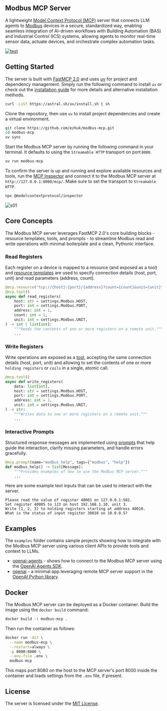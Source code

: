 ## Modbus MCP Server

A lightweight [Model Context Protocol (MCP)](https://modelcontextprotocol.io) server that connects LLM agents to [Modbus](https://en.wikipedia.org/wiki/Modbus) devices in a secure, standardized way, enabling seamless integration of AI-driven workflows with Building Automation (BAS) and Industrial Control (ICS) systems, allowing agents to monitor real-time sensor data, actuate devices, and orchestrate complex automation tasks.

[![test](https://github.com/ezhuk/modbus-mcp/actions/workflows/test.yml/badge.svg)](https://github.com/ezhuk/modbus-mcp/actions/workflows/test.yml)

## Getting Started

The server is built with [FastMCP 2.0](https://gofastmcp.com/getting-started/welcome) and uses [uv](https://github.com/astral-sh/uv) for project and dependency management. Simply run the following command to install `uv` or check out the [installation guide](https://docs.astral.sh/uv/getting-started/installation/) for more details and alternative installation methods.

```bash
curl -LsSf https://astral.sh/uv/install.sh | sh
```

Clone the repository, then use `uv` to install project dependencies and create a virtual environment.

```bash
git clone https://github.com/ezhuk/modbus-mcp.git
cd modbus-mcp
uv sync
```

Start the Modbus MCP server by running the following command in your terminal. It defaults to using the `Streamable HTTP` transport on port `8000`.

```bash
uv run modbus-mcp
```

To confirm the server is up and running and explore available resources and tools, run the [MCP Inspector](https://modelcontextprotocol.io/docs/tools/inspector) and connect it to the Modbus MCP server at `http://127.0.0.1:8000/mcp/`. Make sure to set the transport to `Streamable HTTP`.

```bash
npx @modelcontextprotocol/inspector
```

![s01](https://github.com/user-attachments/assets/e3673921-0396-4561-8640-884e9cef609a)


## Core Concepts

The Modbus MCP server leverages FastMCP 2.0's core building blocks - resource templates, tools, and prompts - to streamline Modbus read and write operations with minimal boilerplate and a clean, Pythonic interface.

### Read Registers

Each register on a device is mapped to a resource (and exposed as a tool) and [resource templates](https://gofastmcp.com/servers/resources#resource-templates) are used to specify connection details (host, port, unit) and read parameters (address, count).

```python
@mcp.resource("tcp://{host}:{port}/{address}?count={count}&unit={unit}")
@mcp.tool()
async def read_registers(
    host: str = settings.Modbus.HOST,
    port: int = settings.Modbus.PORT,
    address: int = 1,
    count: int = 1,
    unit: int = settings.Modbus.UNIT,
) -> int | list[int]:
    """Reads the contents of one or more registers on a remote unit."""
    ...
```

### Write Registers

Write operations are exposed as a [tool](https://gofastmcp.com/servers/tools), accepting the same connection details (host, port, unit) and allowing to set the contents of one or more `holding registers` or `coils` in a single, atomic call.

```python
@mcp.tool()
async def write_registers(
    data: list[int],
    host: str = settings.Modbus.HOST,
    port: int = settings.Modbus.PORT,
    address: int = 1,
    unit: int = settings.Modbus.UNIT,
) -> str:
    """Writes data to one or more registers on a remote unit."""
    ...
```

### Interactive Prompts

Structured response messages are implemented using [prompts](https://gofastmcp.com/servers/prompts) that help guide the interaction, clarify missing parameters, and handle errors gracefully.

```python
@mcp.prompt(name="modbus_help", tags={"modbus", "help"})
def modbus_help() -> list[Message]:
    """Provides examples of how to use the Modbus MCP server."""
    ...
```

Here are some example text inputs that can be used to interact with the server.

```text
Please read the value of register 40001 on 127.0.0.1:502.
Set register 40005 to 123 on host 192.168.1.10, unit 3.
Write [1, 2, 3] to holding registers starting at address 40010.
What is the status of input register 30010 on 10.0.0.5?
```

## Examples

The `examples` folder contains sample projects showing how to integrate with the Modbus MCP server using various client APIs to provide tools and context to LLMs.

- [openai-agents](https://github.com/ezhuk/modbus-mcp/tree/main/examples/openai-agents) - shows how to connect to the Modbus MCP server using the [OpenAI Agents SDK](https://openai.github.io/openai-agents-python/mcp/).
- [openai](https://github.com/ezhuk/modbus-mcp/tree/main/examples/openai) - a minimal app leveraging remote MCP server support in the [OpenAI Python library](https://platform.openai.com/docs/guides/tools-remote-mcp).

## Docker

The Modbus MCP server can be deployed as a Docker container. Build the image using the `docker build` command:

```bash
docker build -t modbus-mcp .
```

Then run the container as follows:

```bash
docker run -dit \
  --name modbus-mcp \
  --restart=always \
  -p 8080:8000 \
  --env-file .env \
  modbus-mcp
```

This maps port 8080 on the host to the MCP server's port 8000 inside the container and loads settings from the `.env` file, if present.

## License

The server is licensed under the [MIT License](https://github.com/ezhuk/modbus-mcp?tab=MIT-1-ov-file).

